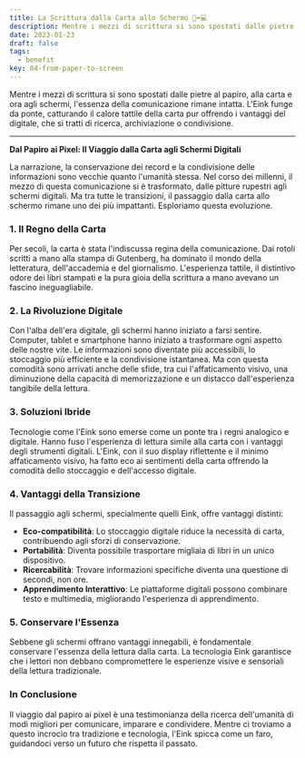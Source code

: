 ```yaml
---
title: La Scrittura dalla Carta allo Schermo 📜➡️💻
description: Mentre i mezzi di scrittura si sono spostati dalle pietre al papiro, alla carta e ora agli schermi, l'essenza della comunicazione rimane intatta. L'Eink funge da ponte, catturando il calore tattile della carta pur offrendo i vantaggi del digitale, che si tratti di ricerca, archiviazione o condivisione.
date: 2023-01-23
draft: false
tags:
  - benefit
key: 04-from-paper-to-screen
---
```

Mentre i mezzi di scrittura si sono spostati dalle pietre al papiro, alla carta e ora agli schermi, l'essenza della comunicazione rimane intatta. L'Eink funge da ponte, catturando il calore tattile della carta pur offrendo i vantaggi del digitale, che si tratti di ricerca, archiviazione o condivisione.

---

**Dal Papiro ai Pixel: Il Viaggio dalla Carta agli Schermi Digitali**

La narrazione, la conservazione dei record e la condivisione delle informazioni sono vecchie quanto l'umanità stessa. Nel corso dei millenni, il mezzo di questa comunicazione si è trasformato, dalle pitture rupestri agli schermi digitali. Ma tra tutte le transizioni, il passaggio dalla carta allo schermo rimane uno dei più impattanti. Esploriamo questa evoluzione.

### 1. **Il Regno della Carta**

Per secoli, la carta è stata l'indiscussa regina della comunicazione. Dai rotoli scritti a mano alla stampa di Gutenberg, ha dominato il mondo della letteratura, dell'accademia e del giornalismo. L'esperienza tattile, il distintivo odore dei libri stampati e la pura gioia della scrittura a mano avevano un fascino ineguagliabile.

### 2. **La Rivoluzione Digitale**

Con l'alba dell'era digitale, gli schermi hanno iniziato a farsi sentire. Computer, tablet e smartphone hanno iniziato a trasformare ogni aspetto delle nostre vite. Le informazioni sono diventate più accessibili, lo stoccaggio più efficiente e la condivisione istantanea. Ma con questa comodità sono arrivati anche delle sfide, tra cui l'affaticamento visivo, una diminuzione della capacità di memorizzazione e un distacco dall'esperienza tangibile della lettura.

### 3. **Soluzioni Ibride**

Tecnologie come l'Eink sono emerse come un ponte tra i regni analogico e digitale. Hanno fuso l'esperienza di lettura simile alla carta con i vantaggi degli strumenti digitali. L'Eink, con il suo display riflettente e il minimo affaticamento visivo, ha fatto eco ai sentimenti della carta offrendo la comodità dello stoccaggio e dell'accesso digitale.

### 4. **Vantaggi della Transizione**

Il passaggio agli schermi, specialmente quelli Eink, offre vantaggi distinti:
- **Eco-compatibilità**: Lo stoccaggio digitale riduce la necessità di carta, contribuendo agli sforzi di conservazione.
- **Portabilità**: Diventa possibile trasportare migliaia di libri in un unico dispositivo.
- **Ricercabilità**: Trovare informazioni specifiche diventa una questione di secondi, non ore.
- **Apprendimento Interattivo**: Le piattaforme digitali possono combinare testo e multimedia, migliorando l'esperienza di apprendimento.

### 5. **Conservare l'Essenza**

Sebbene gli schermi offrano vantaggi innegabili, è fondamentale conservare l'essenza della lettura dalla carta. La tecnologia Eink garantisce che i lettori non debbano compromettere le esperienze visive e sensoriali della lettura tradizionale.

### In Conclusione

Il viaggio dal papiro ai pixel è una testimonianza della ricerca dell'umanità di modi migliori per comunicare, imparare e condividere. Mentre ci troviamo a questo incrocio tra tradizione e tecnologia, l'Eink spicca come un faro, guidandoci verso un futuro che rispetta il passato.